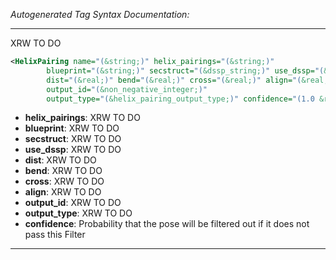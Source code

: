 <!-- THIS IS AN AUTOGENERATED FILE: Don't edit it directly, instead change the schema definition in the code itself. -->

_Autogenerated Tag Syntax Documentation:_

---
XRW TO DO

```xml
<HelixPairing name="(&string;)" helix_pairings="(&string;)"
        blueprint="(&string;)" secstruct="(&dssp_string;)" use_dssp="(&bool;)"
        dist="(&real;)" bend="(&real;)" cross="(&real;)" align="(&real;)"
        output_id="(&non_negative_integer;)"
        output_type="(&helix_pairing_output_type;)" confidence="(1.0 &real;)" />
```

-   **helix_pairings**: XRW TO DO
-   **blueprint**: XRW TO DO
-   **secstruct**: XRW TO DO
-   **use_dssp**: XRW TO DO
-   **dist**: XRW TO DO
-   **bend**: XRW TO DO
-   **cross**: XRW TO DO
-   **align**: XRW TO DO
-   **output_id**: XRW TO DO
-   **output_type**: XRW TO DO
-   **confidence**: Probability that the pose will be filtered out if it does not pass this Filter

---
